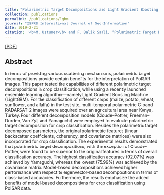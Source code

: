 ```yaml
---
title: "Polarimetric Target Decompositions and Light Gradient Boosting Machine for Crop Classification: A Comparative Evaluation"
collection: publications
permalink: /publications/lgbm
journal: "ISPRS International Journal of Geo-Information"
date: 2019-2-21
citation: '<b>M. Ustuner</b> and F. Balik Sanli, “Polarimetric Target Decompositions and Light Gradient Boosting Machine for Crop Classification: A Comparative Evaluation,” ISPRS International Journal of Geo-Information, vol. 8, no. 2, p. 97, Feb. 2019.'
---
```

[[PDF]](http://mustuner.github.io/files/lgbm.pdf)

## Abstract
In terms of providing various scattering mechanisms, polarimetric target decompositions provide certain benefits for the interpretation of PolSAR images. This paper tested the capabilities of different polarimetric target decompositions in crop classification, while using a recently launched ensemble learning algorithm—namely Light Gradient Boosting Machine (LightGBM). For the classification of different crops (maize, potato, wheat, sunflower, and alfalfa) in the test site, multi-temporal polarimetric C-band RADARSAT-2 images were acquired over an agricultural area near Konya, Turkey. Four different decomposition models (Cloude–Pottier, Freeman–Durden, Van Zyl, and Yamaguchi) were employed to evaluate polarimetric target decomposition for crop classification. Besides the polarimetric target decomposed parameters, the original polarimetric features (linear backscatter coefficients, coherency, and covariance matrices) were also incorporated for crop classification. The experimental results demonstrated that polarimetric target decompositions, with the exception of Cloude–Pottier, were found to be superior to the original features in terms of overall classification accuracy. The highest classification accuracy (92.07%) was achieved by Yamaguchi, whereas the lowest (75.99%) was achieved by the covariance matrix. Model-based decompositions achieved higher performance with respect to eigenvector-based decompositions in terms of class-based accuracies. Furthermore, the results emphasize the added benefits of model-based decompositions for crop classification using PolSAR data. 
